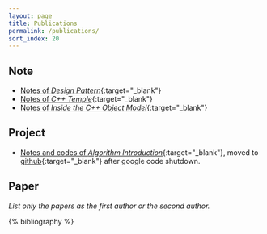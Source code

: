 ```yaml
---
layout: page
title: Publications
permalink: /publications/
sort_index: 20
---
```


Note
---------------

* [Notes of *Design Pattern*](http://download.csdn.net/download/hannosogno/3651050){:target="_blank"}
* [Notes of *C++ Temple*](/attachment/C++Templates_%E8%AF%BB%E4%B9%A6%E7%AC%94%E8%AE%B0.pdf){:target="_blank"}
* [Notes of *Inside the C++ Object Model*](/attachment/%E6%B7%B1%E5%BA%A6%E6%8E%A2%E7%B4%A2C++%E5%AF%B9%E8%B1%A1%E6%A8%A1%E5%9E%8B_%E8%AF%BB%E4%B9%A6%E7%AC%94%E8%AE%B0.pdf){:target="_blank"}

Project
----------------

* [Notes and codes of *Algorithm Introduction*](http://code.google.com/p/introduction-to-algorithms-notes/){:target="_blank"}, moved to [github](https://github.com/chuanqitan/introduction-to-algorithms-notes){:target="_blank"} after google code shutdown.

Paper
----------------

*List only the papers as the first author or the second author.*

{% bibliography %}

